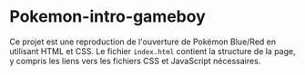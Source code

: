 # Pokemon-intro-gameboy
Ce projet est une reproduction de l'ouverture de Pokémon Blue/Red en utilisant HTML et CSS. Le fichier `index.html` contient la structure de la page, y compris les liens vers les fichiers CSS et JavaScript nécessaires.
